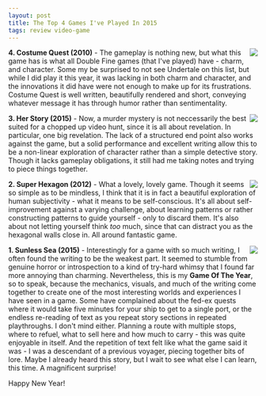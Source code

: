 ```yaml
---
layout: post
title: The Top 4 Games I've Played In 2015
tags: review video-game
---
```


<img style='max-width: 50%; float: right;' src='https://encrypted-tbn3.gstatic.com/images?q=tbn:ANd9GcT1lQ4uz-sbJwn7NBNkliqW5xu4mhQAiI6FqAoiBFgVvYgfbp4K'></img>**4. Costume Quest (2010)** - The gameplay is nothing new, but what this game has is what all Double Fine games (that I've played) have - charm, and character.  Some my be surprised to not see Undertale on this list, but while I did play it this year, it was lacking in both charm and character, and the innovations it did have were not enough to make up for its frustrations.  Costume Quest is well written, beautifully rendered and short, conveying whatever message it has through humor rather than sentimentality.

<img style='max-width: 50%; float: right;' src='http://a5.mzstatic.com/us/r30/Purple7/v4/0c/df/c5/0cdfc577-466f-5e7d-0944-47d7edd1d354/screen640x640.jpeg'></img>**3. Her Story (2015)** - Now, a murder mystery is not neccessarily the best suited for a chopped up video hunt, since it is all about revelation.  In particular, one big revelation.  The lack of a structured end point also works against the game, but a solid performance and excellent writing allow this to be a non-linear exploration of character rather than a simple detective story.  Though it lacks gameplay obligations, it still had me taking notes and trying to piece things together.

<img style='max-width: 50%; float: right;' src='https://upload.wikimedia.org/wikipedia/commons/0/07/Super_Hexagon_-_iPad_Hexagoner_02.png'></img>**2. Super Hexagon (2012)** - What a lovely, lovely game.  Though it seems so simple as to be mindless, I think that it is in fact a beautiful exploration of human subjectivity - what it means to be self-conscious.  It's all about self-improvement against a varying challenge, about learning patterns or rather constructing patterns to guide yourself - only to discard them.  It's also about not letting yourself think *too* much, since that can distract you as the hexagonal walls close in.  All around fantastic game.

<img style='max-width: 50%; float: right;' src='http://assets2.ignimgs.com/2015/02/19/sunless-sea-buttonjpg-8f4c31.jpg'></img>**1. Sunless Sea (2015)** - Interestingly for a game with so much writing, I often found the writing to be the weakest part.  It seemed to stumble from genuine horror or introspection to a kind of try-hard whimsy that I found far more annoying than charming.  Nevertheless, this is my **Game Of The Year**, so to speak, because the mechanics, visuals, and much of the writing come together to create one of the most interesting worlds and experiences I have seen in a game.  Some have complained about the fed-ex quests where it would take five minutes for your ship to get to a single port, or the endless re-reading of text as you repeat story sections in repeated playthroughs.  I don't mind either.  Planning a route with multiple stops, where to refuel, what to sell here and how much to carry - this was quite enjoyable in itself.  And the repetition of text felt like what the game said it was - I was a descendant of a previous voyager, piecing together bits of lore.  Maybe I already heard this story, but I wait to see what else I can learn, this time.  A magnificent surprise!

Happy New Year!
